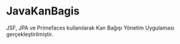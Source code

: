 # JavaKanBagis
JSF, JPA ve Primefaces kullanılarak Kan Bağışı Yönetim Uygulaması gerçekleştirilmiştir. 
